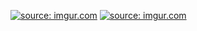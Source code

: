 <a href="https://imgur.com/pU3O1UY"><img src="https://i.imgur.com/pU3O1UY.jpg" title="source: imgur.com" /></a>
<a href="https://imgur.com/ElGzYhR"><img src="https://i.imgur.com/ElGzYhR.jpg" title="source: imgur.com" /></a>